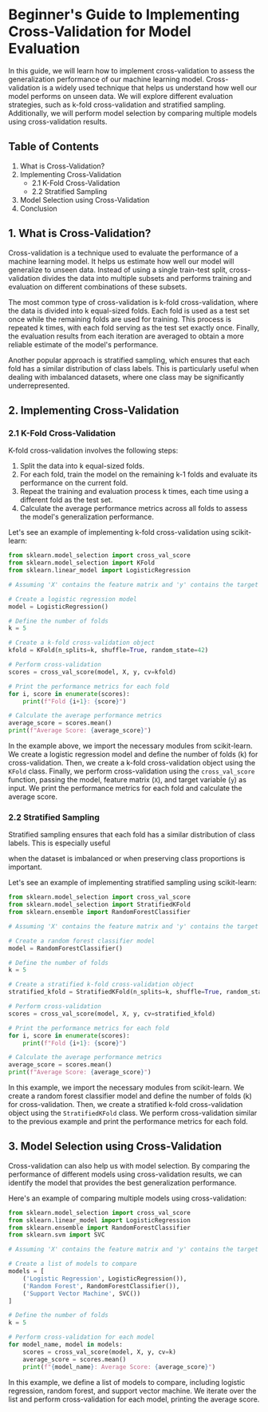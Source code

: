 # Beginner's Guide to Implementing Cross-Validation for Model Evaluation

In this guide, we will learn how to implement cross-validation to assess the generalization performance of our machine learning model. Cross-validation is a widely used technique that helps us understand how well our model performs on unseen data. We will explore different evaluation strategies, such as k-fold cross-validation and stratified sampling. Additionally, we will perform model selection by comparing multiple models using cross-validation results.

## Table of Contents
1. What is Cross-Validation?
2. Implementing Cross-Validation
   - 2.1 K-Fold Cross-Validation
   - 2.2 Stratified Sampling
3. Model Selection using Cross-Validation
4. Conclusion

## 1. What is Cross-Validation?

Cross-validation is a technique used to evaluate the performance of a machine learning model. It helps us estimate how well our model will generalize to unseen data. Instead of using a single train-test split, cross-validation divides the data into multiple subsets and performs training and evaluation on different combinations of these subsets.

The most common type of cross-validation is k-fold cross-validation, where the data is divided into k equal-sized folds. Each fold is used as a test set once while the remaining folds are used for training. This process is repeated k times, with each fold serving as the test set exactly once. Finally, the evaluation results from each iteration are averaged to obtain a more reliable estimate of the model's performance.

Another popular approach is stratified sampling, which ensures that each fold has a similar distribution of class labels. This is particularly useful when dealing with imbalanced datasets, where one class may be significantly underrepresented.

## 2. Implementing Cross-Validation

### 2.1 K-Fold Cross-Validation

K-fold cross-validation involves the following steps:

1. Split the data into k equal-sized folds.
2. For each fold, train the model on the remaining k-1 folds and evaluate its performance on the current fold.
3. Repeat the training and evaluation process k times, each time using a different fold as the test set.
4. Calculate the average performance metrics across all folds to assess the model's generalization performance.

Let's see an example of implementing k-fold cross-validation using scikit-learn:

```python
from sklearn.model_selection import cross_val_score
from sklearn.model_selection import KFold
from sklearn.linear_model import LogisticRegression

# Assuming 'X' contains the feature matrix and 'y' contains the target variable

# Create a logistic regression model
model = LogisticRegression()

# Define the number of folds
k = 5

# Create a k-fold cross-validation object
kfold = KFold(n_splits=k, shuffle=True, random_state=42)

# Perform cross-validation
scores = cross_val_score(model, X, y, cv=kfold)

# Print the performance metrics for each fold
for i, score in enumerate(scores):
    print(f"Fold {i+1}: {score}")

# Calculate the average performance metrics
average_score = scores.mean()
print(f"Average Score: {average_score}")
```

In the example above, we import the necessary modules from scikit-learn. We create a logistic regression model and define the number of folds (k) for cross-validation. Then, we create a k-fold cross-validation object using the `KFold` class. Finally, we perform cross-validation using the `cross_val_score` function, passing the model, feature matrix (`X`), and target variable (`y`) as input. We print the performance metrics for each fold and calculate the average score.

### 2.2 Stratified Sampling

Stratified sampling ensures that each fold has a similar distribution of class labels. This is especially useful

 when the dataset is imbalanced or when preserving class proportions is important.

Let's see an example of implementing stratified sampling using scikit-learn:

```python
from sklearn.model_selection import cross_val_score
from sklearn.model_selection import StratifiedKFold
from sklearn.ensemble import RandomForestClassifier

# Assuming 'X' contains the feature matrix and 'y' contains the target variable

# Create a random forest classifier model
model = RandomForestClassifier()

# Define the number of folds
k = 5

# Create a stratified k-fold cross-validation object
stratified_kfold = StratifiedKFold(n_splits=k, shuffle=True, random_state=42)

# Perform cross-validation
scores = cross_val_score(model, X, y, cv=stratified_kfold)

# Print the performance metrics for each fold
for i, score in enumerate(scores):
    print(f"Fold {i+1}: {score}")

# Calculate the average performance metrics
average_score = scores.mean()
print(f"Average Score: {average_score}")
```

In this example, we import the necessary modules from scikit-learn. We create a random forest classifier model and define the number of folds (k) for cross-validation. Then, we create a stratified k-fold cross-validation object using the `StratifiedKFold` class. We perform cross-validation similar to the previous example and print the performance metrics for each fold.

## 3. Model Selection using Cross-Validation

Cross-validation can also help us with model selection. By comparing the performance of different models using cross-validation results, we can identify the model that provides the best generalization performance.

Here's an example of comparing multiple models using cross-validation:

```python
from sklearn.model_selection import cross_val_score
from sklearn.linear_model import LogisticRegression
from sklearn.ensemble import RandomForestClassifier
from sklearn.svm import SVC

# Assuming 'X' contains the feature matrix and 'y' contains the target variable

# Create a list of models to compare
models = [
    ('Logistic Regression', LogisticRegression()),
    ('Random Forest', RandomForestClassifier()),
    ('Support Vector Machine', SVC())
]

# Define the number of folds
k = 5

# Perform cross-validation for each model
for model_name, model in models:
    scores = cross_val_score(model, X, y, cv=k)
    average_score = scores.mean()
    print(f"{model_name}: Average Score: {average_score}")
```

In this example, we define a list of models to compare, including logistic regression, random forest, and support vector machine. We iterate over the list and perform cross-validation for each model, printing the average score.

